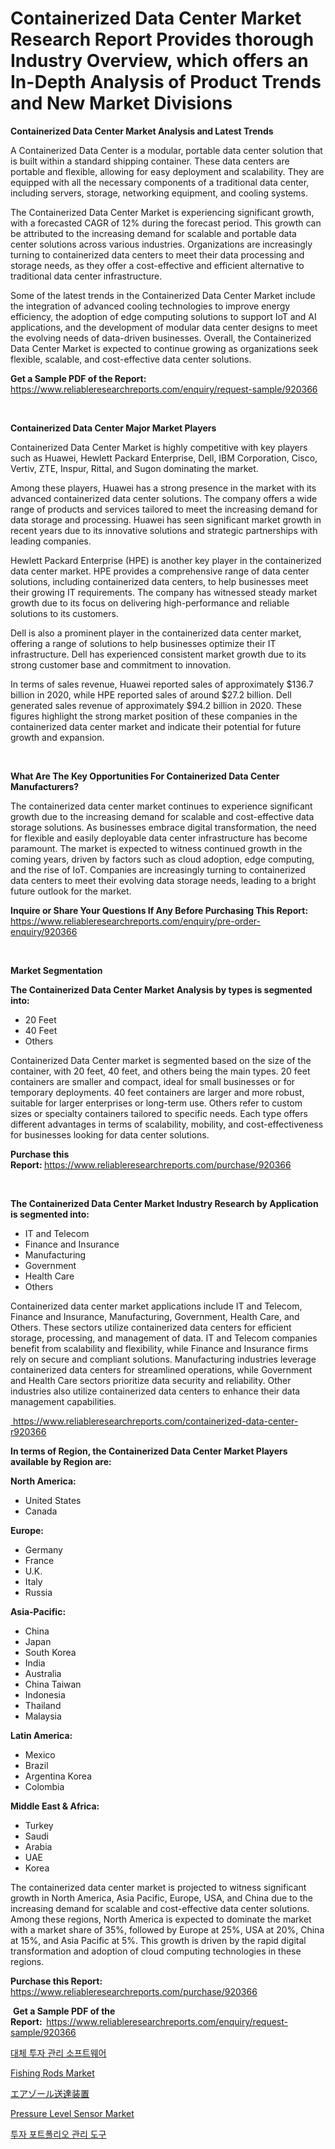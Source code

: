<p><h1>Containerized Data Center Market Research Report Provides thorough Industry Overview, which offers an In-Depth Analysis of Product Trends and New Market Divisions</h1></p><p><strong>Containerized Data Center Market Analysis and Latest Trends</strong></p>
<p><p>A Containerized Data Center is a modular, portable data center solution that is built within a standard shipping container. These data centers are portable and flexible, allowing for easy deployment and scalability. They are equipped with all the necessary components of a traditional data center, including servers, storage, networking equipment, and cooling systems.</p><p>The Containerized Data Center Market is experiencing significant growth, with a forecasted CAGR of 12% during the forecast period. This growth can be attributed to the increasing demand for scalable and portable data center solutions across various industries. Organizations are increasingly turning to containerized data centers to meet their data processing and storage needs, as they offer a cost-effective and efficient alternative to traditional data center infrastructure.</p><p>Some of the latest trends in the Containerized Data Center Market include the integration of advanced cooling technologies to improve energy efficiency, the adoption of edge computing solutions to support IoT and AI applications, and the development of modular data center designs to meet the evolving needs of data-driven businesses. Overall, the Containerized Data Center Market is expected to continue growing as organizations seek flexible, scalable, and cost-effective data center solutions.</p></p>
<p><strong>Get a Sample PDF of the Report:&nbsp;</strong> <a href="https://www.reliableresearchreports.com/enquiry/request-sample/920366">https://www.reliableresearchreports.com/enquiry/request-sample/920366</a></p>
<p>&nbsp;</p>
<p><strong>Containerized Data Center Major Market Players</strong></p>
<p><p>Containerized Data Center Market is highly competitive with key players such as Huawei, Hewlett Packard Enterprise, Dell, IBM Corporation, Cisco, Vertiv, ZTE, Inspur, Rittal, and Sugon dominating the market.</p><p>Among these players, Huawei has a strong presence in the market with its advanced containerized data center solutions. The company offers a wide range of products and services tailored to meet the increasing demand for data storage and processing. Huawei has seen significant market growth in recent years due to its innovative solutions and strategic partnerships with leading companies.</p><p>Hewlett Packard Enterprise (HPE) is another key player in the containerized data center market. HPE provides a comprehensive range of data center solutions, including containerized data centers, to help businesses meet their growing IT requirements. The company has witnessed steady market growth due to its focus on delivering high-performance and reliable solutions to its customers.</p><p>Dell is also a prominent player in the containerized data center market, offering a range of solutions to help businesses optimize their IT infrastructure. Dell has experienced consistent market growth due to its strong customer base and commitment to innovation.</p><p>In terms of sales revenue, Huawei reported sales of approximately $136.7 billion in 2020, while HPE reported sales of around $27.2 billion. Dell generated sales revenue of approximately $94.2 billion in 2020. These figures highlight the strong market position of these companies in the containerized data center market and indicate their potential for future growth and expansion.</p></p>
<p>&nbsp;</p>
<p><strong>What Are The Key Opportunities For Containerized Data Center Manufacturers?</strong></p>
<p><p>The containerized data center market continues to experience significant growth due to the increasing demand for scalable and cost-effective data storage solutions. As businesses embrace digital transformation, the need for flexible and easily deployable data center infrastructure has become paramount. The market is expected to witness continued growth in the coming years, driven by factors such as cloud adoption, edge computing, and the rise of IoT. Companies are increasingly turning to containerized data centers to meet their evolving data storage needs, leading to a bright future outlook for the market.</p></p>
<p><strong>Inquire or Share Your Questions If Any Before Purchasing This Report:</strong> <a href="https://www.reliableresearchreports.com/enquiry/pre-order-enquiry/920366">https://www.reliableresearchreports.com/enquiry/pre-order-enquiry/920366</a></p>
<p>&nbsp;</p>
<p><strong>Market Segmentation</strong></p>
<p><strong>The Containerized Data Center Market Analysis by types is segmented into:</strong></p>
<p><ul><li>20 Feet</li><li>40 Feet</li><li>Others</li></ul></p>
<p><p>Containerized Data Center market is segmented based on the size of the container, with 20 feet, 40 feet, and others being the main types. 20 feet containers are smaller and compact, ideal for small businesses or for temporary deployments. 40 feet containers are larger and more robust, suitable for larger enterprises or long-term use. Others refer to custom sizes or specialty containers tailored to specific needs. Each type offers different advantages in terms of scalability, mobility, and cost-effectiveness for businesses looking for data center solutions.</p></p>
<p><strong>Purchase this Report:&nbsp;</strong><a href="https://www.reliableresearchreports.com/purchase/920366">https://www.reliableresearchreports.com/purchase/920366</a></p>
<p>&nbsp;</p>
<p><strong>The Containerized Data Center Market Industry Research by Application is segmented into:</strong></p>
<p><ul><li>IT and Telecom</li><li>Finance and Insurance</li><li>Manufacturing</li><li>Government</li><li>Health Care</li><li>Others</li></ul></p>
<p><p>Containerized data center market applications include IT and Telecom, Finance and Insurance, Manufacturing, Government, Health Care, and Others. These sectors utilize containerized data centers for efficient storage, processing, and management of data. IT and Telecom companies benefit from scalability and flexibility, while Finance and Insurance firms rely on secure and compliant solutions. Manufacturing industries leverage containerized data centers for streamlined operations, while Government and Health Care sectors prioritize data security and reliability. Other industries also utilize containerized data centers to enhance their data management capabilities.</p></p>
<p><a href="https://www.reliableresearchreports.com/containerized-data-center-r920366">&nbsp;https://www.reliableresearchreports.com/containerized-data-center-r920366</a></p>
<p><strong>In terms of Region, the Containerized Data Center Market Players available by Region are:</strong></p>
<p>
    <p> <strong> North America: </strong>
        <ul>
            <li>United States</li>
            <li>Canada</li>
        </ul>
        </p> 
    <p> <strong> Europe: </strong>
        <ul>
            <li>Germany</li>
            <li>France</li>
            <li>U.K.</li>
            <li>Italy</li>
            <li>Russia</li>
        </ul>
        </p> 
    <p> <strong> Asia-Pacific: </strong>
        <ul>
            <li>China</li>
            <li>Japan</li>
            <li>South Korea</li>
            <li>India</li>
            <li>Australia</li>
            <li>China Taiwan</li>
            <li>Indonesia</li>
            <li>Thailand</li>
            <li>Malaysia</li>
        </ul>
        </p> 
    <p> <strong> Latin America: </strong>
        <ul>
            <li>Mexico</li>
            <li>Brazil</li>
            <li>Argentina Korea</li>
            <li>Colombia</li>
        </ul>
        </p> 
    <p> <strong> Middle East & Africa: </strong>
        <ul>
            <li>Turkey</li>
            <li>Saudi</li>
            <li>Arabia</li>
            <li>UAE</li>
            <li>Korea</li>
        </ul>
    </p>
    </p>
<p><p>The containerized data center market is projected to witness significant growth in North America, Asia Pacific, Europe, USA, and China due to the increasing demand for scalable and cost-effective data center solutions. Among these regions, North America is expected to dominate the market with a market share of 35%, followed by Europe at 25%, USA at 20%, China at 15%, and Asia Pacific at 5%. This growth is driven by the rapid digital transformation and adoption of cloud computing technologies in these regions.</p></p>
<p><strong>Purchase this Report: </strong><a href="https://www.reliableresearchreports.com/purchase/920366">https://www.reliableresearchreports.com/purchase/920366</a></p>
<p>&nbsp;<strong>Get a Sample PDF of the Report:&nbsp;&nbsp;</strong><a href="https://www.reliableresearchreports.com/enquiry/request-sample/920366">https://www.reliableresearchreports.com/enquiry/request-sample/920366</a></p>
<p><strong></strong></p>
<p><p><a href="https://github.com/JeromeRtyau89966/Market-Research-Report-List-1/blob/main/244875152731.md">대체 투자 관리 소프트웨어</a></p><p><a href="https://www.linkedin.com/pulse/fishing-rods-market-research-report-its-history-forecast-ije1c?trackingId=PDE9HXX08mm%2F5%2FgMk9N1RA%3D%3D">Fishing Rods Market</a></p><p><a href="https://github.com/AriMuller2009/Market-Research-Report-List-1/blob/main/323494555043.md">エアゾール送達装置</a></p><p><a href="https://www.linkedin.com/pulse/pressure-level-sensor-market-size-outlook-forecast-2024-2031-ncwxc?trackingId=qTOdsIicXRBbMkQ%2BbPaNKA%3D%3D">Pressure Level Sensor Market</a></p><p><a href="https://github.com/hook46569/Market-Research-Report-List-1/blob/main/107965752732.md">투자 포트폴리오 관리 도구</a></p></p>